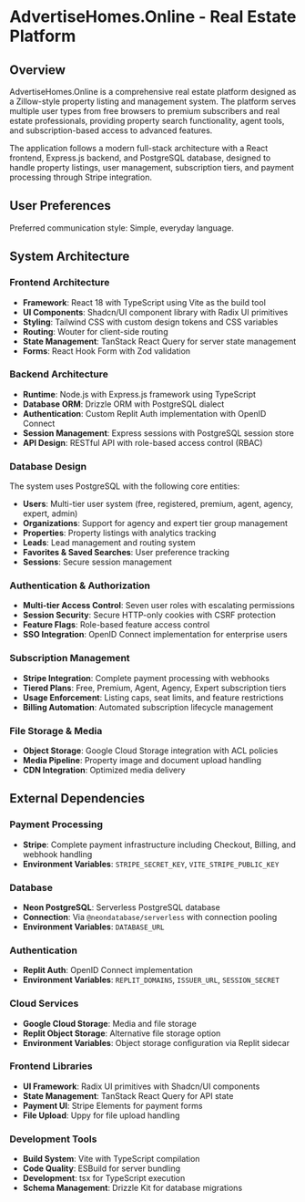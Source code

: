 # AdvertiseHomes.Online - Real Estate Platform

## Overview

AdvertiseHomes.Online is a comprehensive real estate platform designed as a Zillow-style property listing and management system. The platform serves multiple user types from free browsers to premium subscribers and real estate professionals, providing property search functionality, agent tools, and subscription-based access to advanced features.

The application follows a modern full-stack architecture with a React frontend, Express.js backend, and PostgreSQL database, designed to handle property listings, user management, subscription tiers, and payment processing through Stripe integration.

## User Preferences

Preferred communication style: Simple, everyday language.

## System Architecture

### Frontend Architecture
- **Framework**: React 18 with TypeScript using Vite as the build tool
- **UI Components**: Shadcn/UI component library with Radix UI primitives
- **Styling**: Tailwind CSS with custom design tokens and CSS variables
- **Routing**: Wouter for client-side routing
- **State Management**: TanStack React Query for server state management
- **Forms**: React Hook Form with Zod validation

### Backend Architecture
- **Runtime**: Node.js with Express.js framework using TypeScript
- **Database ORM**: Drizzle ORM with PostgreSQL dialect
- **Authentication**: Custom Replit Auth implementation with OpenID Connect
- **Session Management**: Express sessions with PostgreSQL session store
- **API Design**: RESTful API with role-based access control (RBAC)

### Database Design
The system uses PostgreSQL with the following core entities:
- **Users**: Multi-tier user system (free, registered, premium, agent, agency, expert, admin)
- **Organizations**: Support for agency and expert tier group management
- **Properties**: Property listings with analytics tracking
- **Leads**: Lead management and routing system
- **Favorites & Saved Searches**: User preference tracking
- **Sessions**: Secure session management

### Authentication & Authorization
- **Multi-tier Access Control**: Seven user roles with escalating permissions
- **Session Security**: Secure HTTP-only cookies with CSRF protection
- **Feature Flags**: Role-based feature access control
- **SSO Integration**: OpenID Connect implementation for enterprise users

### Subscription Management
- **Stripe Integration**: Complete payment processing with webhooks
- **Tiered Plans**: Free, Premium, Agent, Agency, Expert subscription tiers
- **Usage Enforcement**: Listing caps, seat limits, and feature restrictions
- **Billing Automation**: Automated subscription lifecycle management

### File Storage & Media
- **Object Storage**: Google Cloud Storage integration with ACL policies
- **Media Pipeline**: Property image and document upload handling
- **CDN Integration**: Optimized media delivery

## External Dependencies

### Payment Processing
- **Stripe**: Complete payment infrastructure including Checkout, Billing, and webhook handling
- **Environment Variables**: `STRIPE_SECRET_KEY`, `VITE_STRIPE_PUBLIC_KEY`

### Database
- **Neon PostgreSQL**: Serverless PostgreSQL database
- **Connection**: Via `@neondatabase/serverless` with connection pooling
- **Environment Variables**: `DATABASE_URL`

### Authentication
- **Replit Auth**: OpenID Connect implementation
- **Environment Variables**: `REPLIT_DOMAINS`, `ISSUER_URL`, `SESSION_SECRET`

### Cloud Services
- **Google Cloud Storage**: Media and file storage
- **Replit Object Storage**: Alternative file storage option
- **Environment Variables**: Object storage configuration via Replit sidecar

### Frontend Libraries
- **UI Framework**: Radix UI primitives with Shadcn/UI components
- **State Management**: TanStack React Query for API state
- **Payment UI**: Stripe Elements for payment forms
- **File Upload**: Uppy for file upload handling

### Development Tools
- **Build System**: Vite with TypeScript compilation
- **Code Quality**: ESBuild for server bundling
- **Development**: tsx for TypeScript execution
- **Schema Management**: Drizzle Kit for database migrations